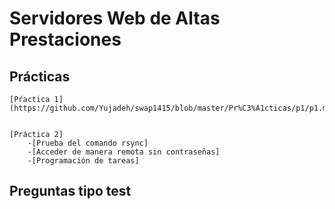 # Servidores Web de Altas Prestaciones


##  Prácticas
	[Pŕactica 1](https://github.com/Yujadeh/swap1415/blob/master/Pr%C3%A1cticas/p1/p1.md)


	[Práctica 2]
		-[Prueba del comando rsync]
		-[Acceder de manera remota sin contraseñas]
		-[Programación de tareas]

##  Preguntas tipo test
